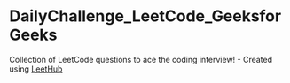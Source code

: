 # DailyChallenge_LeetCode_GeeksforGeeks
Collection of LeetCode questions to ace the coding interview! - Created using [LeetHub](https://github.com/QasimWani/LeetHub)
